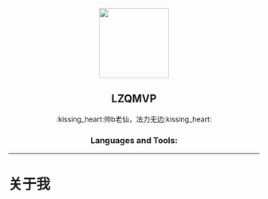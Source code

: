 <p align="center">
  <img width="140" src="https://avatars.githubusercontent.com/u/69878001?s=400&v=4" />  
  <h2 align="center">LZQMVP</h2>
  <p align="center"> :kissing_heart:帅b老仙，法力无边:kissing_heart:</p>
</p>


<h3 align="center">Languages and Tools:</h3>


----

# 关于我

